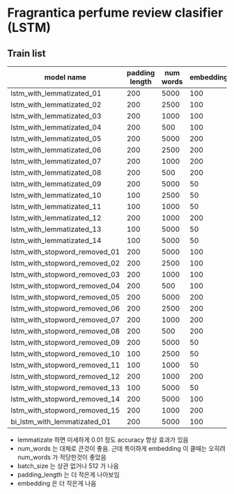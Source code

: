 # Fragrantica perfume review clasifier (LSTM)

## Train list

| model name | padding length | num words | embedding | batch size | acc result |
| --- | --- | --- | ---  | --- | --- |
| lstm_with_lemmatizated_01 | 200 | 5000 | 100 | 128 | 0.7450 |
| lstm_with_lemmatizated_02 | 200 | 2500 | 100 | 256 | 0.7384 |
| lstm_with_lemmatizated_03 | 200 | 1000 | 100 | 256 | 0.7029 |
| lstm_with_lemmatizated_04 | 200 | 500 | 100 | 256 | 0.6727 |
| lstm_with_lemmatizated_05 | 200 | 5000 | 200 | 256 | 0.7310 |
| lstm_with_lemmatizated_06 | 200 | 2500 | 200 | 256 | 0.7358 |
| lstm_with_lemmatizated_07 | 200 | 1000 | 200 | 256 | 0.7049 |
| lstm_with_lemmatizated_08 | 200 | 500 | 200 | 256 | 0.6741 |
| lstm_with_lemmatizated_09 | 200 | 5000 | 50 | 256 | 0.7452 |
| lstm_with_lemmatizated_10 | 100 | 2500 | 50 | 256 | 0.7424 |
| lstm_with_lemmatizated_11 | 100 | 1000 | 50 | 256 | 0.7085 |
| lstm_with_lemmatizated_12 | 200 | 1000 | 200 | 512 | 0.7068 |
| lstm_with_lemmatizated_13 | 100 | 5000 | 50 | 512 | 0.7429 |
| lstm_with_lemmatizated_14 | 100 | 5000 | 50 | 512 | 0.7429 |
| lstm_with_stopword_removed_01 | 200 | 5000 | 100 | 128 | 0.7390 |
| lstm_with_stopword_removed_02 | 200 | 2500 | 100 | 256 | 0.7300 |
| lstm_with_stopword_removed_03 | 200 | 1000 | 100 | 256 | 0.6960 |
| lstm_with_stopword_removed_04 | 200 | 500 | 100 | 256 | 0.6693 |
| lstm_with_stopword_removed_05 | 200 | 5000 | 200 | 256 | 0.7364 |
| lstm_with_stopword_removed_06 | 200 | 2500 | 200 | 256 | 0.7365 |
| lstm_with_stopword_removed_07 | 200 | 1000 | 200 | 256 | 0.6975 |
| lstm_with_stopword_removed_08 | 200 | 500 | 200 | 256 | 0.6631 |
| lstm_with_stopword_removed_09 | 200 | 5000 | 50 | 256 | 0.7391 |
| lstm_with_stopword_removed_10 | 100 | 2500 | 50 | 256 | 0.7406 |
| lstm_with_stopword_removed_11 | 100 | 1000 | 50 | 256 | 0.7009 |
| lstm_with_stopword_removed_12 | 200 | 1000 | 200 | 512 | 0.7032 |
| lstm_with_stopword_removed_13 | 100 | 5000 | 50 | 512 | 0.7032 |
| lstm_with_stopword_removed_14 | 200 | 5000 | 100 | 512 | 0.7387 |
| lstm_with_stopword_removed_15 | 200 | 1000 | 200 | 512 | 0.7441 |
| bi_lstm_with_lemmatizated_01 | 200 | 5000 | 100 | 256 |

* lemmatizate 하면 미세하게 0.01 정도 accuracy 향상 효과가 있음
* num_words 는 대체로 큰것이 좋음. 근데 특이하게 embedding 이 클때는 오히려 num_words 가 적당한것이 좋았음
* batch_size 는 상관 없거나 512 가 나음
* padding_length 는 더 작은게 나아보임
* embedding 은 더 작은게 나음